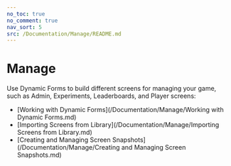 ```yaml
---
no_toc: true
no_comment: true
nav_sort: 5
src: /Documentation/Manage/README.md
---
```


# Manage

Use Dynamic Forms to build different screens for managing your game, such as Admin, Experiments, Leaderboards, and Player screens:
* [Working with Dynamic Forms](/Documentation/Manage/Working with Dynamic Forms.md)
* [Importing Screens from Library](/Documentation/Manage/Importing Screens from Library.md)
* [Creating and Managing Screen Snapshots](/Documentation/Manage/Creating and Managing Screen Snapshots.md)
